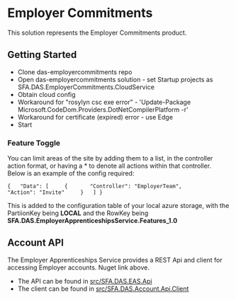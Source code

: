 # Employer Commitments

This solution represents the Employer Commitments product.

## Getting Started ##

* Clone das-employercommitments repo
* Open das-employercommitments solution - set Startup projects as SFA.DAS.EmployerCommitments.CloudService
* Obtain cloud config
* Workaround for "rosylyn csc exe error" - 'Update-Package Microsoft.CodeDom.Providers.DotNetCompilerPlatform -r'
* Workaround for certificate (expired) error - use Edge
* Start


### Feature Toggle

You can limit areas of the site by adding them to a list, in the controller action format, or having a * to denote all actions within that controller. Below is an example of the config required:

```
{   "Data": [     {       "Controller": "EmployerTeam",       "Action": "Invite"     }   ] }
```
This is added to the configuration table of your local azure storage, with the PartiionKey being **LOCAL** and the RowKey being **SFA.DAS.EmployerApprenticeshipsService.Features_1.0**

## Account API
The Employer Apprenticeships Service provides a REST Api and client for accessing Employer accounts. Nuget link above.

* The API can be found in [src/SFA.DAS.EAS.Api](src/SFA.DAS.EAS.Api)
* The client can be found in [src/SFA.DAS.Account.Api.Client](src/SFA.DAS.Account.Api.Client)
